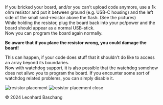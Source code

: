 If you bricked your board,
and/or you can't upload code anymore,
use a 1k ohm resistor and put it between ground (e.g. USB-C housing)
and the left side of the small smd-resistor above the flash. (See the pictures)  
While holding the resistor, plug the board back into your pc/power and the board should appear as a normal USB-stick.  
Now you can program the board again normally.  

**Be aware that if you place the resistor wrong, you could damage the board!**

This can happen, if your code does stuff that it shouldn't do like to access an array beyond its boundaries.  
Now with watchdog support, it is also possible that the watchdog somehow does not allwo you to program the board.
If you encounter some sort of watchdog related problems, you can simply disable it.


![resistor placement](assets/images/resistorPlacement.png "resistorPlacement")
![resistor placement close](assets/images/resistorPlacementClose.png "resistorPlacementClose")

© 2024 Leonhard Baschang